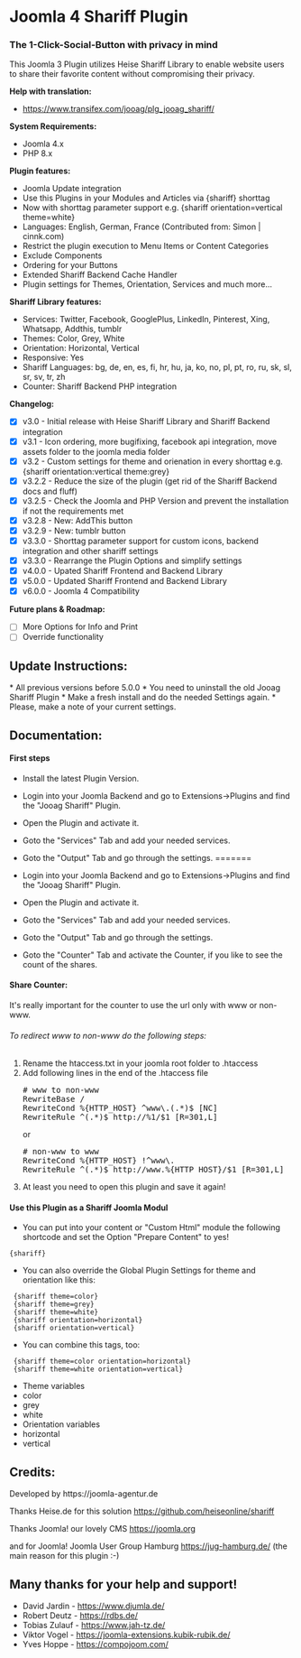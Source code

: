 <h1>Joomla 4 Shariff Plugin</h1>
<h3>The 1-Click-Social-Button with privacy in mind</h3>
This Joomla 3 Plugin utilizes Heise Shariff Library to enable website users to share their favorite content without compromising their privacy.

<b>Help with translation:</b>
* https://www.transifex.com/jooag/plg_jooag_shariff/

<b>System Requirements:</b>
* Joomla 4.x
* PHP 8.x

<b>Plugin features:</b>
* Joomla Update integration
* Use this Plugins in your Modules and Articles via {shariff} shorttag
 * Now with shorttag parameter support e.g.  {shariff orientation=vertical theme=white}
* Languages: English, German, France (Contributed from: Simon | cinnk.com)
* Restrict the plugin execution to Menu Items or Content Categories
* Exclude Components
* Ordering for your Buttons
* Extended Shariff Backend Cache Handler
* Plugin settings for Themes, Orientation, Services and much more...

<b>Shariff Library features:</b>
* Services: Twitter, Facebook, GooglePlus, LinkedIn, Pinterest, Xing, Whatsapp, Addthis, tumblr
* Themes: Color, Grey, White
* Orientation: Horizontal, Vertical
* Responsive: Yes
* Shariff Languages: bg, de, en, es, fi, hr, hu, ja, ko, no, pl, pt, ro, ru, sk, sl, sr, sv, tr, zh
* Counter: Shariff Backend PHP integration
 
<b>Changelog:</b>
- [x] v3.0 - Initial release with Heise Shariff Library and Shariff Backend integration
- [x] v3.1 - Icon ordering, more bugifixing, facebook api integration, move assets folder to the joomla media folder
- [x] v3.2 - Custom settings for theme and orienation in every shorttag e.g. {shariff orientation:vertical theme:grey}
- [x] v3.2.2 - Reduce the size of the plugin (get rid of the Shariff Backend docs and fluff)
- [x] v3.2.5 - Check the Joomla and PHP Version and prevent the installation if not the requirements met
- [x] v3.2.8 - New: AddThis button
- [x] v3.2.9 - New: tumblr button
- [x] v3.3.0 - Shorttag parameter support for custom icons, backend integration and other shariff settings
- [x] v3.3.0 - Rearrange the Plugin Options and simplify settings
- [x] v4.0.0 - Upated Shariff Frontend and Backend Library
- [x] v5.0.0 - Updated Shariff Frontend and Backend Library
- [x] v6.0.0 - Joomla 4 Compatibility

<b>Future plans & Roadmap:</b>
- [ ] More Options for Info and Print
- [ ] Override functionality

<h2>Update Instructions:</h2>
* All previous versions before 5.0.0
  * You need to uninstall the old Jooag Shariff Plugin
  * Make a fresh install and do the needed Settings again.
  * Please, make a note of your current settings. 

<h2>Documentation:</h2>
<h4>First steps</h4>

* Install the latest Plugin Version.
* Login into your Joomla Backend and go to Extensions->Plugins and find the "Jooag Shariff" Plugin.
* Open the Plugin and activate it.
* Goto the "Services" Tab and add your needed services.
* Goto the "Output" Tab and go through the settings.
=======

* Login into your Joomla Backend and go to Extensions->Plugins and find the "Jooag Shariff" Plugin.

* Open the Plugin and activate it.

* Goto the "Services" Tab and add your needed services.

* Goto the "Output" Tab and go through the settings.

* Goto the "Counter" Tab and activate the Counter, if you like to see the count of the shares.

<h4>Share Counter:</h4>
It's really important for the counter to use the url only with www or non-www.
<h6>To redirect www to non-www do the following steps:</h6>
<ol>
<li>Rename the htaccess.txt in your joomla root folder to .htaccess</li>
<li>Add following lines in the end of the .htaccess file</li>
<pre>
# www to non-www
RewriteBase /
RewriteCond %{HTTP_HOST} ^www\.(.*)$ [NC]
RewriteRule ^(.*)$ http://%1/$1 [R=301,L]
</pre>
or
<pre>
# non-www to www
RewriteCond %{HTTP_HOST} !^www\.
RewriteRule ^(.*)$ http://www.%{HTTP_HOST}/$1 [R=301,L]
</pre>
<li>At least you need to open this plugin and save it again!</li>
</code>
</ol>
</p>

<h4>Use this Plugin as a Shariff Joomla Modul</h4>

* You can put into your content or "Custom Html" module the following shortcode and set the Option "Prepare Content" to yes!

 ```
{shariff}
```

* You can also override the Global Plugin Settings for theme and orientation like this:

```
 {shariff theme=color}
 {shariff theme=grey}
 {shariff theme=white}
 {shariff orientation=horizontal}
 {shariff orientation=vertical}
```

* You can combine this tags, too:

```
 {shariff theme=color orientation=horizontal}
 {shariff theme=white orientation=vertical}
```

* Theme variables
 * color
 * grey
 * white
* Orientation variables
 * horizontal
 * vertical
 
<h2>Credits:</h2>
Developed by https://joomla-agentur.de

Thanks Heise.de for this solution  https://github.com/heiseonline/shariff

Thanks Joomla! our lovely CMS https://joomla.org

and for Joomla! Joomla User Group Hamburg https://jug-hamburg.de/ (the main reason for this plugin :-)

<h2>Many thanks for your help and support!</h2>

* David Jardin - https://www.djumla.de/
* Robert Deutz - https://rdbs.de/
* Tobias Zulauf - https://www.jah-tz.de/
* Viktor Vogel - https://joomla-extensions.kubik-rubik.de/
* Yves Hoppe - https://compojoom.com/
